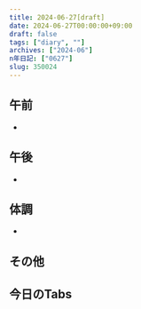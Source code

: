 ```yaml
---
title: 2024-06-27[draft]
date: 2024-06-27T00:00:00+09:00
draft: false
tags: ["diary", ""]
archives: ["2024-06"]
n年日記: ["0627"]
slug: 350024
---
```

## 午前
- 
## 午後
- 
## 体調
- 
## その他
## 今日のTabs